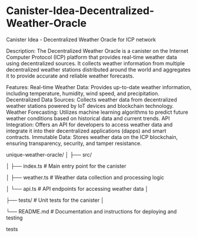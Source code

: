 # Canister-Idea-Decentralized-Weather-Oracle
Canister Idea - Decentralized Weather Oracle for ICP network

Description:
The Decentralized Weather Oracle is a canister on the Internet Computer Protocol (ICP) platform that provides real-time weather data using decentralized sources. It collects weather information from multiple decentralized weather stations distributed around the world and aggregates it to provide accurate and reliable weather forecasts.

Features:
Real-time Weather Data: Provides up-to-date weather information, including temperature, humidity, wind speed, and precipitation.
Decentralized Data Sources: Collects weather data from decentralized weather stations powered by IoT devices and blockchain technology.
Weather Forecasting: Utilizes machine learning algorithms to predict future weather conditions based on historical data and current trends.
API Integration: Offers an API for developers to access weather data and integrate it into their decentralized applications (dapps) and smart contracts.
Immutable Data: Stores weather data on the ICP blockchain, ensuring transparency, security, and tamper resistance.

unique-weather-oracle/
│
├── src/

│   ├── index.ts        # Main entry point for the canister

│   ├── weather.ts      # Weather data collection and processing logic

│   └── api.ts          # API endpoints for accessing weather data
│

├── tests/              # Unit tests for the canister
│

└── README.md           # Documentation and instructions for deploying and testing




tests
